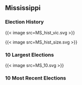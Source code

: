 ## Mississippi

### Election History
{{< image src=MS_hist_vic.svg >}}

{{< image src=MS_hist_size.svg >}}

### 10 Largest Elections
{{< image src=MS_10.svg >}}

### 10 Most Recent Elections

